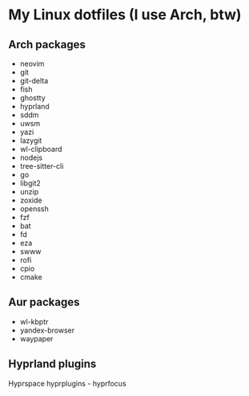 # My Linux dotfiles (I use Arch, btw)

## Arch packages

- neovim
- git
- git-delta
- fish
- ghostty
- hyprland
- sddm
- uwsm
- yazi
- lazygit
- wl-clipboard
- nodejs
- tree-sitter-cli
- go
- libgit2
- unzip
- zoxide
- openssh
- fzf
- bat
- fd
- eza
- swww
- rofi
- cpio
- cmake


## Aur packages
- wl-kbptr
- yandex-browser
- waypaper

## Hyprland plugins
Hyprspace
hyprplugins - hyprfocus
